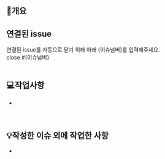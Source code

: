 ## 📖개요


## 연결된 issue

연결된 issue를 자동으로 닫기 위해 아래 {이슈넘버}를 입력해주세요. <br>
close #{이슈넘버}
<br>
<br>

## 💻작업사항
- 
<br>



## 💡작성한 이슈 외에 작업한 사항
-
